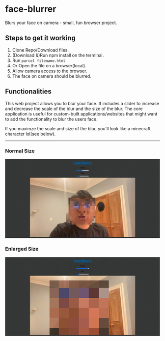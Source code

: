 # face-blurrer
Blurs your face on camera - small, fun browser project.

## Steps to get it working

1. Clone Repo/Download files.
2. (Download &)Run npm install on the terminal.
3. Run ```parcel filename.html```
4. Or Open the file on a browser(local).
5. Allow camera access to the browser.
6. The face on camera should be blurred.

## Functionalities

This web project allows you to blur your face. It includes a slider to increase and decrease the scale of the  blur and the size of the blur.
The core application is useful for custom-built applications/websites that might want to add the functionality to blur the users face.

If you maximze the scale and size of the blur, you'll look like a minecraft character lol(see below).

---

### Normal Size
![Normal Size Blur](NormalSize.png)


### Enlarged Size
![Enlarged Size Blur](EnlargedSize.png)
